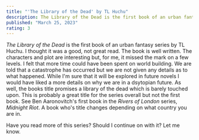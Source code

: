 ```yaml
---
title: "'The Library of the Dead' by TL Huchu"
description: The Library of the Dead is the first book of an urban fantasy series by TL Huchu. I thought it was a good, not great read. The book is well written. The characters and plot are interesting but, for me, it missed the mark on a few levels. I felt that more time could have been spent on world building. We are told that a catastrophe has occurred but we are not given any details as to what happened. While I'm sure that it will be explored in future novels I would have liked a more details on why we are in a dsytopian future. As well, the books title promises a library of the dead which is barely touched upon. This is probably a great title for the series overall but not the first book. See Ben Aaronovitch's first book in the Rivers of London series, Midnight Riot. A book who's title changes depending on what country you are in.
published: "March 25, 2023"
rating: 3
---
```


_The Library of the Dead_ is the first book of an urban fantasy series by TL Huchu. I thought it was a good, not great read. The book is well written. The characters and plot are interesting but, for me, it missed the mark on a few levels. I felt that more time could have been spent on world building. We are told that a catastrophe has occurred but we are not given any details as to what happened. While I'm sure that it will be explored in future novels I would have liked a more details on why we are in a dsytopian future. As well, the books title promises a library of the dead which is barely touched upon. This is probably a great title for the series overall but not the first book. See Ben Aaronovitch's first book in the _Rivers of London_ series, _Midnight Riot_. A book who's title changes depending on what country you are in.

Have you read more of this series? Should I continue on with it? Let me know.

